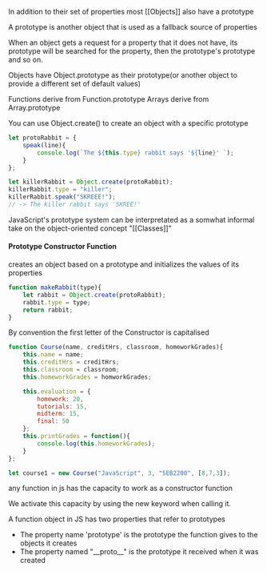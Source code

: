 In addition to their set of properties most [[Objects]] also have a prototype

A prototype is another object that is used as a fallback source of properties

When an object gets a request for a property that it does not have, its prototype will be searched for the property, then the prototype's prototype and so on.

Objects have Object.prototype as their prototype(or another object to provide a different set of default values)

Functions derive from Function.prototype
Arrays derive from Array.prototype

You can use Object.create() to create an object with a specific prototype

```js
let protoRabbit = {
	speak(line){
		console.log(`The ${this.type} rabbit says '${line}' `);
	}
};

let killerRabbit = Object.create(protoRabbit);
killerRabbit.type = "killer";
killerRabbit.speak("SKREEE!");
// -> The killer rabbit says 'SKREE!'
```

JavaScript's prototype system can be interpretated as a somwhat informal take on the object-oriented concept "[[Classes]]"

#### Prototype Constructor Function
creates an object based on a prototype and initializes the values of its properties
```js
function makeRabbit(type){
	let rabbit = Object.create(protoRabbit);
	rabbit.type = type;
	return rabbit;
}
```

By convention the first letter of the Constructor is capitalised

```js
function Course(name, creditHrs, classroom, homeworkGrades){
	this.name = name;
	this.creditHrs = creditHrs;
	this.classroom = classroom;
	this.homeworkGrades = homworkGrades;

	this.evaluation = {
		homework: 20,
		tutorials: 15,
		midterm: 15,
		final: 50
	};
	this.printGrades = function(){
		console.log(this.homeworkGrades);
	}
};

let course1 = new Course("JavaScript", 3, "SEB2200", [8,7,3]);
```

any function in js has the capacity to work as a constructor function

We activate this capacity by using the new keyword when calling it.

A function object in JS has two properties that refer to prototypes
- The property name 'prototype' is the prototype the function gives to the objects it creates
- The property named "\_\_proto\_\_" is the prototype it received when it was created

